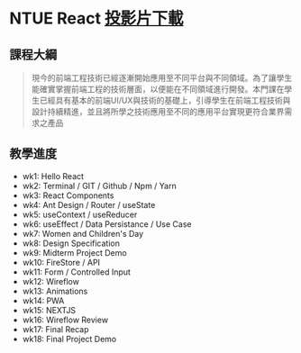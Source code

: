 # NTUE React [投影片下載](https://drive.google.com/drive/folders/1ywqhSuS3Yjb0vbK3wgDrO21xoCdsMd8m?usp=sharing) 

## 課程大綱
> 現今的前端工程技術已經逐漸開始應用至不同平台與不同領域。為了讓學生能確實掌握前端工程的技術層面，以便能在不同領域進行開發。本門課在學生已經具有基本的前端UI/UX與技術的基礎上，引導學生在前端工程技術與設計持續精進，並且將所學之技術應用至不同的應用平台實現更符合業界需求之產品


## 教學進度
- wk1: Hello React
- wk2: Terminal / GIT / Github / Npm / Yarn
- wk3: React Components
- wk4: Ant Design / Router / useState
- wk5: useContext / useReducer
- wk6: useEffect / Data Persistance / Use Case
- wk7: Women and Children's Day
- wk8: Design Specification
- wk9: Midterm Project Demo
- wk10: FireStore / API
- wk11: Form / Controlled Input
- wk12: Wireflow
- wk13: Animations
- wk14: PWA
- wk15: NEXTJS
- wk16: Wireflow Review
- wk17: Final Recap
- wk18: Final Project Demo
